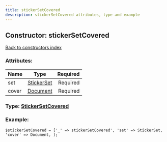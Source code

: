 ```yaml
---
title: stickerSetCovered
description: stickerSetCovered attributes, type and example
---
```

## Constructor: stickerSetCovered  
[Back to constructors index](index.md)



### Attributes:

| Name     |    Type       | Required |
|----------|:-------------:|---------:|
|set|[StickerSet](../types/StickerSet.md) | Required|
|cover|[Document](../types/Document.md) | Required|



### Type: [StickerSetCovered](../types/StickerSetCovered.md)


### Example:

```
$stickerSetCovered = ['_' => stickerSetCovered', 'set' => StickerSet, 'cover' => Document, ];
```